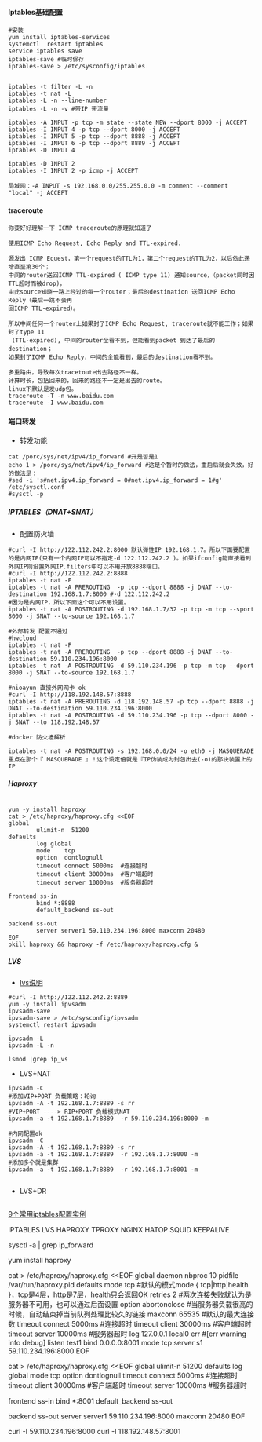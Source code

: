 

#### Iptables基础配置
```
#安装
yum install iptables-services
systemctl  restart iptables
service iptables save
iptables-save #临时保存
iptables-save > /etc/sysconfig/iptables


iptables -t filter -L -n
iptables -t nat -L
iptables -L -n --line-number
iptables -L -n -v #带IP 带流量

iptables -A INPUT -p tcp -m state --state NEW --dport 8000 -j ACCEPT
iptables -I INPUT 4 -p tcp --dport 8000 -j ACCEPT
iptables -I INPUT 5 -p tcp --dport 8888 -j ACCEPT
iptables -I INPUT 6 -p tcp --dport 8889 -j ACCEPT
iptables -D INPUT 4

iptables -D INPUT 2
iptables -I INPUT 2 -p icmp -j ACCEPT

局域网：-A INPUT -s 192.168.0.0/255.255.0.0 -m comment --comment "local" -j ACCEPT

```

#### traceroute
```
你要好好理解一下 ICMP traceroute的原理就知道了

使用ICMP Echo Request, Echo Reply and TTL-expired.

源发出 ICMP Equest，第一个request的TTL为1，第二个request的TTL为2，以后依此递增直至第30个；
中间的router送回ICMP TTL-expired ( ICMP type 11) 通知source，（packet同时因TTL超时而被drop)，
由此source知晓一路上经过的每一个router；最后的destination 送回ICMP Echo Reply（最后一跳不会再
回ICMP TTL-expired）。

所以中间任何一个router上如果封了ICMP Echo Request, traceroute就不能工作；如果封了type 11
 (TTL-expired), 中间的router全看不到，但能看到packet 到达了最后的destination；
如果封了ICMP Echo Reply，中间的全能看到，最后的destination看不到。

多重路由，导致每次tracetoute出去路径不一样。
计算时长，包括回来的，回来的路径不一定是出去的route。
linux下默认是发udp包。
traceroute -T -n www.baidu.com
traceroute -I www.baidu.com

```

#### 端口转发
* 转发功能

```
cat /porc/sys/net/ipv4/ip_forward #开是否是1
echo 1 > /porc/sys/net/ipv4/ip_forward #这是个暂时的做法，重启后就会失效，好的做法是：
#sed -i 's#net.ipv4.ip_forward = 0#net.ipv4.ip_forward = 1#g' /etc/sysctl.conf
#sysctl -p

```

##### IPTABLES（DNAT+SNAT）

* 配置防火墙

```
#curl -I http://122.112.242.2:8000 默认弹性IP 192.168.1.7。所以下面要配置的是内网IP(只有一个内网IP可以不指定-d 122.112.242.2 )。如果ifconfig能直接看到外网IP则设置外网IP.filters中可以不用开放8888端口。
#curl -I http://122.112.242.2:8888
iptables -t nat -F
iptables -t nat -A PREROUTING  -p tcp --dport 8888 -j DNAT --to-destination 192.168.1.7:8000 #-d 122.112.242.2
#因为是内网IP，所以下面这个可以不用设置。
iptables -t nat -A POSTROUTING -d 192.168.1.7/32 -p tcp -m tcp --sport 8000 -j SNAT --to-source 192.168.1.7
```

```
#外部转发 配置不通过
#hwcloud
iptables -t nat -F
iptables -t nat -A PREROUTING  -p tcp --dport 8888 -j DNAT --to-destination 59.110.234.196:8000
iptables -t nat -A POSTROUTING -d 59.110.234.196 -p tcp -m tcp --dport 8000 -j SNAT --to-source 192.168.1.7

#nioayun 直接外网网卡 ok
#curl -I http://118.192.148.57:8888
iptables -t nat -A PREROUTING -d 118.192.148.57 -p tcp --dport 8888 -j DNAT --to-destination 59.110.234.196:8000
iptables -t nat -A POSTROUTING -d 59.110.234.196 -p tcp --dport 8000 -j SNAT --to 118.192.148.57

```

```
#docker 防火墙解析

iptables -t nat -A POSTROUTING -s 192.168.0.0/24 -o eth0 -j MASQUERADE
重点在那个『 MASQUERADE 』！这个设定值就是『IP伪装成为封包出去(-o)的那块装置上的IP

```

##### Haproxy
```

yum -y install haproxy
cat > /etc/haproxy/haproxy.cfg <<EOF
global
        ulimit-n  51200
defaults
        log global
        mode    tcp
        option  dontlognull
        timeout connect 5000ms  #连接超时
        timeout client 30000ms  #客户端超时
        timeout server 10000ms  #服务器超时

frontend ss-in
        bind *:8888
        default_backend ss-out

backend ss-out
        server server1 59.110.234.196:8000 maxconn 20480
EOF
pkill haproxy && haproxy -f /etc/haproxy/haproxy.cfg &

```
##### LVS
* [lvs说明](http://www.cnblogs.com/MacoLee/p/5856858.html)

```
#curl -I http://122.112.242.2:8889
yum -y install ipvsadm
ipvsadm-save
ipvsadm-save > /etc/sysconfig/ipvsadm
systemctl restart ipvsadm

ipvsadm -L
ipvsadm -L -n

lsmod |grep ip_vs

```
* LVS+NAT

```
ipvsadm -C
#添加VIP+PORT 负载策略：轮询
ipvsadm -A -t 192.168.1.7:8889 -s rr
#VIP+PORT ----> RIP+PORT 负载模式NAT
ipvsadm -a -t 192.168.1.7:8889  -r 59.110.234.196:8000 -m

#内网配置ok
ipvsadm -C
ipvsadm -A -t 192.168.1.7:8889 -s rr
ipvsadm -a -t 192.168.1.7:8889  -r 192.168.1.7:8000 -m
#添加多个就是集群
ipvsadm -a -t 192.168.1.7:8889  -r 192.168.1.7:8001 -m


```

* LVS+DR

```

```

[9个常用iptables配置实例](http://www.cnblogs.com/bangerlee/archive/2013/02/27/2935422.html)


IPTABLES LVS HAPROXY TPROXY NGINX
HATOP SQUID KEEPALIVE

sysctl -a | grep ip_forward


yum install haproxy

cat > /etc/haproxy/haproxy.cfg <<EOF
global
        daemon
        nbproc 10
        pidfile /var/run/haproxy.pid
defaults
        mode tcp               #默认的模式mode { tcp|http|health }，tcp是4层，http是7层，health只会返回OK
        retries 2               #两次连接失败就认为是服务器不可用，也可以通过后面设置
        option abortonclose     #当服务器负载很高的时候，自动结束掉当前队列处理比较久的链接
        maxconn 65535            #默认的最大连接数
        timeout connect 5000ms  #连接超时
        timeout client 30000ms  #客户端超时
        timeout server 10000ms  #服务器超时
        log 127.0.0.1 local0 err #[err warning info debug]
listen test1
        bind 0.0.0.0:8001
        mode tcp
        server s1 59.110.234.196:8000
EOF

cat > /etc/haproxy/haproxy.cfg <<EOF
global
        ulimit-n  51200
defaults
        log global
        mode    tcp
        option  dontlognull
        timeout connect 5000ms  #连接超时
        timeout client 30000ms  #客户端超时
        timeout server 10000ms  #服务器超时

frontend ss-in
        bind *:8001
        default_backend ss-out

backend ss-out
        server server1 59.110.234.196:8000 maxconn 20480
EOF




curl -I 59.110.234.196:8000
curl -I 118.192.148.57:8001
